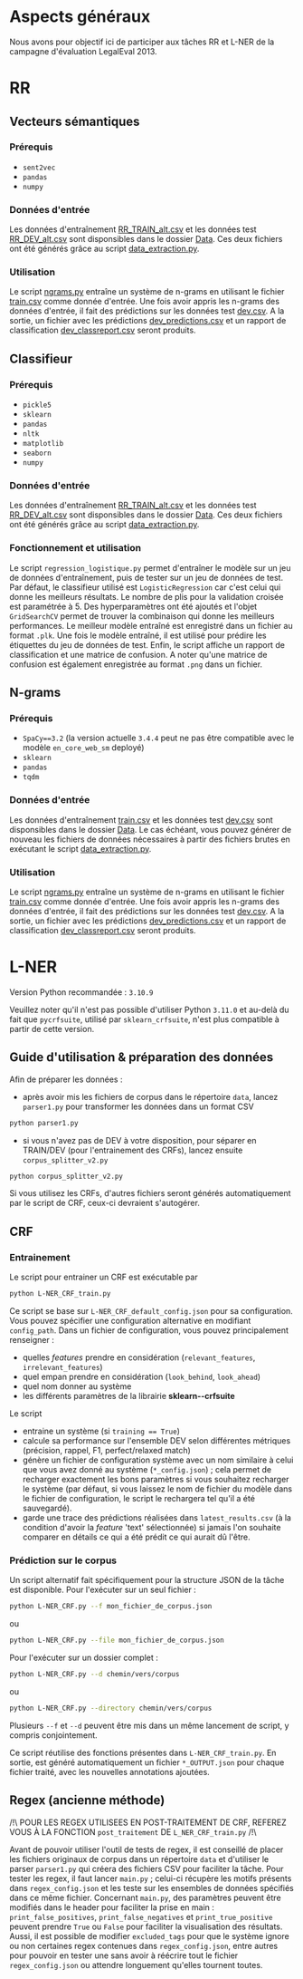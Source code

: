 # Aspects généraux

Nous avons pour objectif ici de participer aux tâches RR et L-NER de la campagne d'évaluation LegalEval 2013.

# RR

## Vecteurs sémantiques

### Prérequis
- `sent2vec`
- `pandas` 
- `numpy` 

### Données d'entrée
Les données d'entraînement [RR_TRAIN_alt.csv](RR/Data/RR_TRAIN_alt.csv) et les données test [RR_DEV_alt.csv](RR/Data/RR_DEV_alt.csv) sont disponsibles dans le dossier [Data](RR/Data). Ces deux fichiers ont été générés grâce au script [data_extraction.py](RR/Data/data_extraction.py).

### Utilisation
Le script [ngrams.py](RR/ngrams/ngrams.py) entraîne un système de n-grams en utilisant le fichier [train.csv](RR/Data/train.csv) comme donnée d'entrée. Une fois avoir appris les n-grams des données d'entrée, il fait des prédictions sur les données test [dev.csv](RR/Data/dev.csv). 
A la sortie, un fichier avec les prédictions [dev_predictions.csv](RR/ngrams/dev_predictions.csv) et un rapport de classification [dev_classreport.csv](RR/ngrams/dev_classreport.csv) seront produits.


## Classifieur

### Prérequis
- `pickle5`
- `sklearn`
- `pandas`
- `nltk`
- `matplotlib`
- `seaborn`
- `numpy`

### Données d'entrée
Les données d'entraînement [RR_TRAIN_alt.csv](RR/Data/RR_TRAIN_alt.csv) et les données test [RR_DEV_alt.csv](RR/Data/RR_DEV_alt.csv) sont disponsibles dans le dossier [Data](RR/Data). Ces deux fichiers ont été générés grâce au script [data_extraction.py](RR/Data/data_extraction.py).

### Fonctionnement et utilisation
Le script `regression_logistique.py` permet d'entraîner le modèle sur un jeu de données d'entraînement, puis de tester sur un jeu de données de test. Par défaut, le classifieur utilisé est `LogisticRegression` car c'est celui qui donne les meilleurs résultats. Le nombre de plis pour la validation croisée est paramétrée à 5.
Des hyperparamètres ont été ajoutés et l'objet `GridSearchCV` permet de trouver la combinaison qui donne les meilleurs performances. Le meilleur modèle entraîné est enregistré dans un fichier au format `.plk`. Une fois le modèle entraîné, il est utilisé pour prédire les étiquettes du jeu de données de test. Enfin, le script affiche un rapport de classification et une matrice de confusion. A noter qu'une matrice de confusion est également enregistrée au format `.png` dans un fichier.

## N-grams

### Prérequis
- `SpaCy==3.2` (la version actuelle `3.4.4` peut ne pas être compatible avec le modèle `en_core_web_sm` deployé)  
- `sklearn`
- `pandas`
-  `tqdm`

### Données d'entrée
Les données d'entraînement [train.csv](RR/Data/train.csv) et les données test [dev.csv](RR/Data/dev.csv) sont disponsibles dans le dossier [Data](RR/Data). Le cas échéant, vous pouvez générer de nouveau les fichiers de données nécessaires à partir des fichiers brutes en exécutant le script [data_extraction.py](RR/Data/data_extraction.py).

### Utilisation
Le script [ngrams.py](RR/ngrams/ngrams.py) entraîne un système de n-grams en utilisant le fichier [train.csv](RR/Data/train.csv) comme donnée d'entrée. Une fois avoir appris les n-grams des données d'entrée, il fait des prédictions sur les données test [dev.csv](RR/Data/dev.csv). 
A la sortie, un fichier avec les prédictions [dev_predictions.csv](RR/ngrams/dev_predictions.csv) et un rapport de classification [dev_classreport.csv](RR/ngrams/dev_classreport.csv) seront produits.


# L-NER

Version Python recommandée : `3.10.9`

Veuillez noter qu'il n'est pas possible d'utiliser Python `3.11.0` et au-delà du fait que `pycrfsuite`, utilisé par `sklearn_crfsuite`, n'est plus compatible à partir de cette version.

## Guide d'utilisation & préparation des données

Afin de préparer les données :
- après avoir mis les fichiers de corpus dans le répertoire `data`, lancez `parser1.py` pour transformer les données dans un format CSV
```sh
python parser1.py
```
- si vous n'avez pas de DEV à votre disposition, pour séparer en TRAIN/DEV (pour l'entrainement des CRFs), lancez ensuite `corpus_splitter_v2.py`
```sh
python corpus_splitter_v2.py
```

Si vous utilisez les CRFs, d'autres fichiers seront générés automatiquement par le script de CRF, ceux-ci devraient s'autogérer.

## CRF

### Entrainement

Le script pour entrainer un CRF est exécutable par
```sh
python L-NER_CRF_train.py
```
Ce script se base sur `L-NER_CRF_default_config.json` pour sa configuration.
Vous pouvez spécifier une configuration alternative en modifiant `config_path`.
Dans un fichier de configuration, vous pouvez principalement renseigner :
- quelles _features_ prendre en considération (`relevant_features`, `irrelevant_features`)
- quel empan prendre en considération (`look_behind`, `look_ahead`)
- quel nom donner au système
- les différents paramètres de la librairie **sklearn--crfsuite**

Le script
- entraine un système (si `training == True`)
- calcule sa performance sur l'ensemble DEV selon différentes métriques (précision, rappel, F1, perfect/relaxed match)
- génère un fichier de configuration système avec un nom similaire à celui que vous avez donné au système (`*_config.json`) ; cela permet de recharger exactement les bons paramètres si vous souhaitez recharger le système (par défaut, si vous laissez le nom de fichier du modèle dans le fichier de configuration, le script le rechargera tel qu'il a été sauvegardé).
- garde une trace des prédictions réalisées dans `latest_results.csv` (à la condition d'avoir la _feature_ 'text' sélectionnée) si jamais l'on souhaite comparer en détails ce qui a été prédit ce qui aurait dû l'être.

### Prédiction sur le corpus

Un script alternatif fait spécifiquement pour la structure JSON de la tâche est disponible.
Pour l'exécuter sur un seul fichier :
```sh
python L-NER_CRF.py --f mon_fichier_de_corpus.json
```
ou
```sh
python L-NER_CRF.py --file mon_fichier_de_corpus.json
```


Pour l'exécuter sur un dossier complet :
```sh
python L-NER_CRF.py --d chemin/vers/corpus
```
ou
```sh
python L-NER_CRF.py --directory chemin/vers/corpus
```
Plusieurs `--f` et `--d` peuvent être mis dans un même lancement de script, y compris conjointement.

Ce script réutilise des fonctions présentes dans `L-NER_CRF_train.py`.
En sortie, est généré automatiquement un fichier `*_OUTPUT.json` pour chaque fichier traité, avec les nouvelles annotations ajoutées.


## Regex (ancienne méthode)

/!\ POUR LES REGEX UTILISEES EN POST-TRAITEMENT DE CRF, REFEREZ VOUS À LA FONCTION `post_traitement` DE `L_NER_CRF_train.py` /!\

Avant de pouvoir utiliser l'outil de tests de regex, il est conseillé de placer les fichiers originaux de corpus dans un répertoire `data` et  d'utiliser le parser `parser1.py` qui créera des fichiers CSV pour faciliter la tâche.
Pour tester les regex, il faut lancer `main.py` ; celui-ci récupère les motifs présents dans `regex_config.json` et les teste sur les ensembles de données spécifiés dans ce même fichier.
Concernant `main.py`, des paramètres peuvent être modifiés dans le header pour faciliter la prise en main : `print_false_positives`, `print_false_negatives` et `print_true_positive` peuvent prendre `True` ou `False` pour faciliter la visualisation des résultats.
Aussi, il est possible de modifier `excluded_tags` pour que le système ignore ou non certaines regex contenues dans `regex_config.json`, entre autres pour pouvoir en tester une sans avoir à réécrire tout le fichier `regex_config.json` ou attendre longuement qu'elles tournent toutes.
